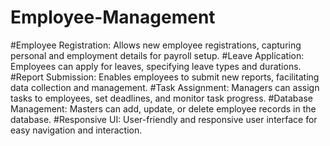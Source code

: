# Employee-Management

#Employee Registration: 
Allows new employee registrations, capturing personal and employment details for payroll setup.
#Leave Application:
Employees can apply for leaves, specifying leave types and durations.
#Report Submission: 
Enables employees to submit new reports, facilitating data collection and management.
#Task Assignment: 
Managers can assign tasks to employees, set deadlines, and monitor task progress.
#Database Management:
Masters can add, update, or delete employee records in the database.
#Responsive UI:
User-friendly and responsive user interface for easy navigation and interaction.
